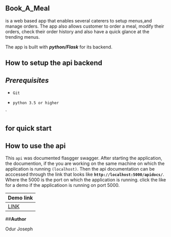 

## __Book_A_Meal__ 
is a web based app that enables  several caterers to setup menus,and manage orders. The app also allows
customer to order a meal, modify their orders, check their order history and also have a quick glance at the trending
menus.

The app is built with ___python/Flask___ for its backend.

## __How to setup the api backend__

## ___Prerequisites___

* `Git`

* `python 3.5 or higher`

`

## __for quick start__




##  __How to use the api__
This `api` was documented flasgger swagger.
After starting the application, the documention, if the you are working on the same machine on which
the application is running `(localhost)`. Then the api documentation can be acccessed
through the link that looks like **`http://localhost:5000/apidocs/`**. Where the 5000 is the port on
which the application is running. click the like for a demo if the applicatioon is 
running on port 5000.

Demo link  |
---       | 
[LINK](http://localhost:5000/apidocs/) |



##__Author__

Odur Joseph
